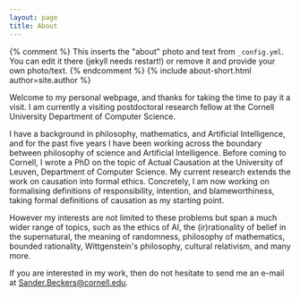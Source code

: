 ```yaml
---
layout: page
title: About
---
```


{% comment %}
  This inserts the "about" photo and text from `_config.yml`.
  You can edit it there (jekyll needs restart!) or remove it and provide your own photo/text.
{% endcomment %}
{% include about-short.html author=site.author %}

Welcome to my personal webpage, and thanks for taking the time to pay it a visit. I am currently a visiting postdoctoral research fellow at the Cornell University Department of Computer Science. 

I have a background in philosophy, mathematics, and Artificial Intelligence, and for the past five years I have been working across the boundary between philosophy of science and Artificial Intelligence. Before coming to Cornell, I wrote a PhD on the topic of Actual Causation at the University of Leuven, Department of Computer Science. My current research extends the work on causation into formal ethics. Concretely, I am now working on formalising definitions of responsibility, intention, and blameworthiness, taking formal definitions of causation as my starting point.

However my interests are not limited to these problems but span a much wider range of topics, such as the ethics of AI, the (ir)rationality of belief in the supernatural, the meaning of randomness, philosophy of mathematics, bounded rationality, Wittgenstein's philosophy, cultural relativism, and many more.

If you are interested in my work, then do not hesitate to send me an e-mail at <a href="mailto:Sander.Beckers@cornell.edu?Subject=Job%20Offer%20from%20[Fill%20in%20your%20prestigious%20university]" target="_top">Sander.Beckers@cornell.edu</a>. 
